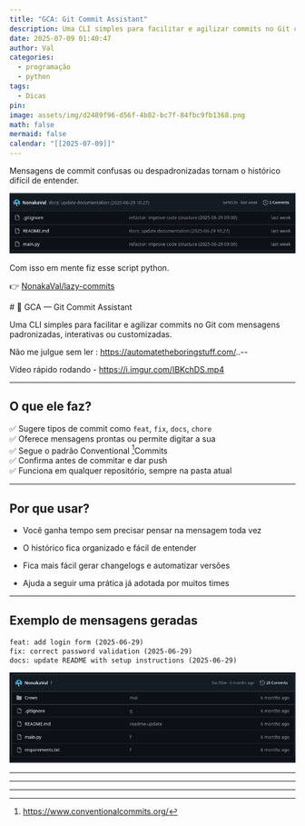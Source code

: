 ```yaml
---
title: "GCA: Git Commit Assistant"
description: Uma CLI simples para facilitar e agilizar commits no Git com mensagens padronizadas, interativas ou customizadas.
date: 2025-07-09 01:40:47
author: Val
categories:
  - programação
  - python
tags:
  - Dicas
pin: 
image: assets/img/d2489f96-d56f-4b82-bc7f-84fbc9fb1368.png
math: false
mermaid: false
calendar: "[[2025-07-09]]"
---
```


Mensagens de commit confusas ou despadronizadas tornam o histórico difícil de entender.  

<img src="/assets/img/Captura de imagem_20250709_014844.png">

Com isso em mente fiz esse script python.

👉 [NonakaVal/lazy-commits](https://github.com/NonakaVal/lazy-commits)

﻿# 🐙 GCA — Git Commit Assistant

Uma CLI simples para facilitar e agilizar commits no Git com mensagens padronizadas, interativas ou customizadas.

Não me julgue sem ler : <https://automatetheboringstuff.com/>..-- 

Vídeo rápido rodando - <https://i.imgur.com/IBKchDS.mp4>

---

## O que ele faz?

✅ Sugere tipos de commit como `feat`, `fix`, `docs`, `chore`  
✅ Oferece mensagens prontas ou permite digitar a sua  
✅ Segue o padrão Conventional [^1]Commits  
✅ Confirma antes de commitar e dar push  
✅ Funciona em qualquer repositório, sempre na pasta atual

---

## Por que usar?

- Você ganha tempo sem precisar pensar na mensagem toda vez
    
- O histórico fica organizado e fácil de entender
    
- Fica mais fácil gerar changelogs e automatizar versões
    
- Ajuda a seguir uma prática já adotada por muitos times
    

---

## Exemplo de mensagens geradas

```
feat: add login form (2025-06-29)
fix: correct password validation (2025-06-29)
docs: update README with setup instructions (2025-06-29)
```

<img src="/assets/img/Captura de imagem_20250709_014510.png">

---




---
---

[^1]: <https://www.conventionalcommits.org/>
	
